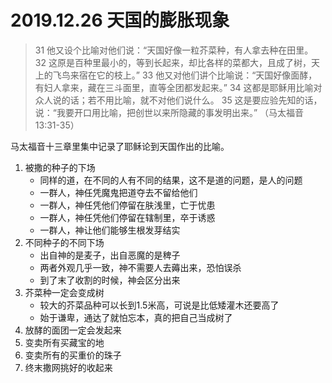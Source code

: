 # 2019.12.26 天国的膨胀现象

>  31  他又设个比喻对他们说：“天国好像一粒芥菜种，有人拿去种在田里。  32  这原是百种里最小的，等到长起来，却比各样的菜都大，且成了树，天上的飞鸟来宿在它的枝上。”  33  他又对他们讲个比喻说：“天国好像面酵，有妇人拿来，藏在三斗面里，直等全团都发起来。”  34  这都是耶稣用比喻对众人说的话；若不用比喻，就不对他们说什么。  35  这是要应验先知的话，说：“我要开口用比喻，把创世以来所隐藏的事发明出来。” （马太福音 13:31-35）

马太福音十三章里集中记录了耶稣论到天国作出的比喻。

1. 被撒的种子的下场
    * 同样的道，在不同的人有不同的结果，这不是道的问题，是人的问题
    * 一群人，神任凭魔鬼把道夺去不留给他们
    * 一群人，神任凭他们停留在肤浅里，亡于忧患
    * 一群人，神任凭他们停留在辖制里，卒于诱惑
    * 一群人，神让他们能够生根发芽结实
2. 不同种子的不同下场
    * 出自神的是麦子，出自恶魔的是稗子
    * 两者外观几乎一致，神不需要人去薅出来，恐怕误杀
    * 到了末了收割的时候，神会区分出来
3. 芥菜种一定会变成树
    * 较大的芥菜品种可以长到1.5米高，可说是比低矮灌木还要高了
    * 始于谦卑，通达了就怕忘本，真的把自己当成树了
4. 放酵的面团一定会发起来
5. 变卖所有买藏宝的地
6. 变卖所有的买重价的珠子
7. 终末撒网挑好的收起来